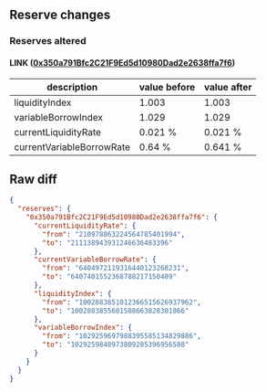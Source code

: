 ## Reserve changes

### Reserves altered

#### LINK ([0x350a791Bfc2C21F9Ed5d10980Dad2e2638ffa7f6](https://optimistic.etherscan.io/address/0x350a791Bfc2C21F9Ed5d10980Dad2e2638ffa7f6))

| description | value before | value after |
| --- | --- | --- |
| liquidityIndex | 1.003 | 1.003 |
| variableBorrowIndex | 1.029 | 1.029 |
| currentLiquidityRate | 0.021 % | 0.021 % |
| currentVariableBorrowRate | 0.64 % | 0.641 % |


## Raw diff

```json
{
  "reserves": {
    "0x350a791Bfc2C21F9Ed5d10980Dad2e2638ffa7f6": {
      "currentLiquidityRate": {
        "from": "210978863224564785401994",
        "to": "211138943931246636483396"
      },
      "currentVariableBorrowRate": {
        "from": "6404972119316440123268231",
        "to": "6407401552368788217150409"
      },
      "liquidityIndex": {
        "from": "1002883851012366515626937962",
        "to": "1002883855601588663828301866"
      },
      "variableBorrowIndex": {
        "from": "1029259697988395585134829886",
        "to": "1029259840973809285396956588"
      }
    }
  }
}
```